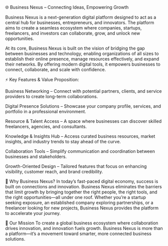 🌐 Business Nexus – Connecting Ideas, Empowering Growth

Business Nexus is a next-generation digital platform designed to act as a central hub for businesses, entrepreneurs, and innovators. The platform aims to create a seamless ecosystem where companies, startups, freelancers, and investors can collaborate, grow, and unlock new opportunities.

At its core, Business Nexus is built on the vision of bridging the gap between businesses and technology, enabling organizations of all sizes to establish their online presence, manage resources effectively, and expand their networks. By offering modern digital tools, it empowers businesses to connect, collaborate, and scale with confidence.

⚡ Key Features & Value Proposition:

Business Networking – Connect with potential partners, clients, and service providers to create long-term collaborations.

Digital Presence Solutions – Showcase your company profile, services, and portfolio in a professional environment.

Resource & Talent Access – A space where businesses can discover skilled freelancers, agencies, and consultants.

Knowledge & Insights Hub – Access curated business resources, market insights, and industry trends to stay ahead of the curve.

Collaboration Tools – Simplify communication and coordination between businesses and stakeholders.

Growth-Oriented Design – Tailored features that focus on enhancing visibility, customer reach, and brand credibility.

🚀 Why Business Nexus?
In today’s fast-paced digital economy, success is built on connections and innovation. Business Nexus eliminates the barriers that limit growth by bringing together the right people, the right tools, and the right opportunities—all under one roof. Whether you’re a startup seeking exposure, an established company exploring partnerships, or a freelancer looking for new projects, Business Nexus provides the platform to accelerate your journey.

💼 Our Mission
To create a global business ecosystem where collaboration drives innovation, and innovation fuels growth. Business Nexus is more than a platform—it’s a movement toward smarter, more connected business solutions.
